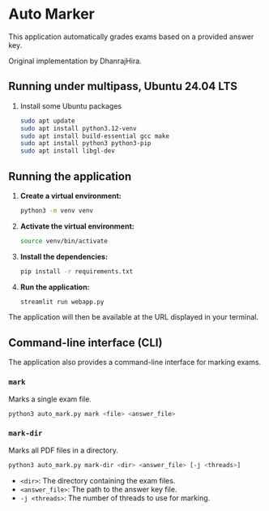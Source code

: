 # Auto Marker

This application automatically grades exams based on a provided answer key.

Original implementation by DhanrajHira.

## Running under multipass, Ubuntu 24.04 LTS

1.  Install some Ubuntu packages

    ```bash
    sudo apt update
    sudo apt install python3.12-venv
    sudo apt install build-essential gcc make
    sudo apt install python3 python3-pip
    sudo apt install libgl-dev
    ```

## Running the application

1.  **Create a virtual environment:**

    ```bash
    python3 -m venv venv
    ```

2.  **Activate the virtual environment:**

    ```bash
    source venv/bin/activate
    ```

3.  **Install the dependencies:**

    ```bash
    pip install -r requirements.txt
    ```

4.  **Run the application:**

    ```bash
    streamlit run webapp.py
    ```

The application will then be available at the URL displayed in your terminal.

## Command-line interface (CLI)

The application also provides a command-line interface for marking exams.

### `mark`

Marks a single exam file.

```bash
python3 auto_mark.py mark <file> <answer_file>
```

### `mark-dir`

Marks all PDF files in a directory.

```bash
python3 auto_mark.py mark-dir <dir> <answer_file> [-j <threads>]
```

-   `<dir>`: The directory containing the exam files.
-   `<answer_file>`: The path to the answer key file.
-   `-j <threads>`: The number of threads to use for marking.
